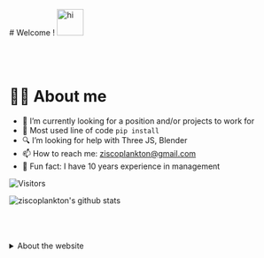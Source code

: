 <div align="left" display="inline">
# Welcome ! <img src="https://user-images.githubusercontent.com/1303154/88677602-1635ba80-d120-11ea-84d8-d263ba5fc3c0.gif" width="48px" height="48px" alt="hi">
</div>
<br><br><br>

# :man_technologist: About me

- 🔦 I’m currently looking for a position and/or projects to work for
- 🔌 Most used line of code `pip install`
- 🔍 I’m looking for help with Three JS, Blender
- 📫 How to reach me: ziscoplankton@gmail.com
- 🧲 Fun fact: I have 10 years experience in management


![Visitors](https://api.visitorbadge.io/api/visitors?path=ziscoplankton.github.io&countColor=%2337d67a)


![ziscoplankton's github stats](https://github-readme-stats.vercel.app/api?username=ziscoplankton&count_private=true&theme=tokyonight&hide=contribs,prs)
<br><br><br><br>

<details>
<summary>
    About the website
</summary>

<br>

# 💡Concept
The idea was to have no colours and be minimalistic but as much informational as possible without interfering with the user's experience. It is complemented with Bootstrap components:
- Button
- Modal
- Navbar
- Offcanvas
- Popovers


<br><br>

# 👨‍🔧Build
<div margin="2">
<img src="https://cdn.jsdelivr.net/gh/devicons/devicon/icons/html5/html5-original-wordmark.svg" width="32" height="32"/>
<img src="https://cdn.jsdelivr.net/gh/devicons/devicon/icons/css3/css3-original-wordmark.svg" width="32" height="32"/>
<img src="https://cdn.jsdelivr.net/gh/devicons/devicon/icons/html5/html5-original-wordmark.svg" width="32" height="32"/>
<img src="https://cdn.jsdelivr.net/gh/devicons/devicon/icons/bootstrap/bootstrap-original.svg" width="32" height="32"/>
<br><br><br><br>
</div>


# 🧊 Isometry
I really enjoyed getting some exposure to 3d rendering with css. It motivates me want to learn ThreeJS and Blender as soon as I finish this repo !
Here is what the css look's like when you are creating forms:
```
.container .cube div span::before
{
    content: '';
    position: absolute;
    left: -40px;
    width: 40px;
    height: 100%;
    background-color: #FFF;
    transform-origin: right;
    transform: skewY(45deg);
    transition: 1.5s;
    border: 1px lightgray solid;
    border-radius: 1%;
}
```
The `::before` and `::after` selectors with the properties `content` and `position` are the foundations.

<br><br><br>

# 🎭 Logo
```
var text = document.getElementById('text');
var shadow = '';
for (var i = 0; i < 20; i++) {
    shadow += (shadow? ',':'') + -i * 1 + 'px ' + i * 1 + 'px 0 #000';
}
text.style.textShadow = shadow;
```
This loop increment the variable shadow depending on a condition
by `-i * 1` or `i * 1`.
This creates the logo effect on:
```sh
<div class="navbar-brand-div rounded-5 m-5 mt-0">
    <a class="nav-a" href="index.html" id="text">fb</a>
</div>
```

<br><br><br>


## Author

👤 **Farlane Badache**

* Website: ziscoplankton.github.io
* Github: [@ziscoplankton](https://github.com/ziscoplankton)

<br><br><br>

## Show your support

Give a ⭐️ if this project helped you or if you just liked it!

<br><br><br>

## Contribute

If you have any suggestions or improvements, please feel free to submit a pull request.

<br><br><br>

# Sources

> [**Open Tutorials for isometry**](https://www.youtube.com/@OnlineTutorialsYT)

> [**Git Hub Pages for hosting**](https://pages.github.com/)


</details>
